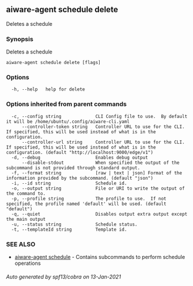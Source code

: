 ## aiware-agent schedule delete

Deletes a schedule

### Synopsis

Deletes a schedule

```
aiware-agent schedule delete [flags]
```

### Options

```
  -h, --help   help for delete
```

### Options inherited from parent commands

```
  -c, --config string             CLI Config file to use.  By default it will be /home/ubuntu/.config/aiware-cli.yaml
      --controller-token string   Controller URL to use for the CLI.  If specified, this will be used instead of what is in the configuration.
      --controller-url string     Controller URL to use for the CLI.  If specified, this will be used instead of what is in the configuration. (default "http://localhost:9000/edge/v1")
  -d, --debug                     Enables debug output
      --disable-stdout            When specified the output of the subcommand is not provided through standard output.
  -f, --format string             [raw | text | json] Format of the information provided by the subcommand. (default "json")
  -i, --id string                 Schedule id.
  -o, --output string             File or URI to write the output of the command to.
  -p, --profile string            The profile to use.  If not specified, the profile named 'default' will be used. (default "default")
  -q, --quiet                     Disables output extra output except the main output
  -u, --status string             Schedule status.
  -t, --templateId string         Template id.
```

### SEE ALSO

* [aiware-agent schedule](/cli/aiware-agent_schedule.md)	 - Contains subcommands to perform schedule operations

###### Auto generated by spf13/cobra on 13-Jan-2021
